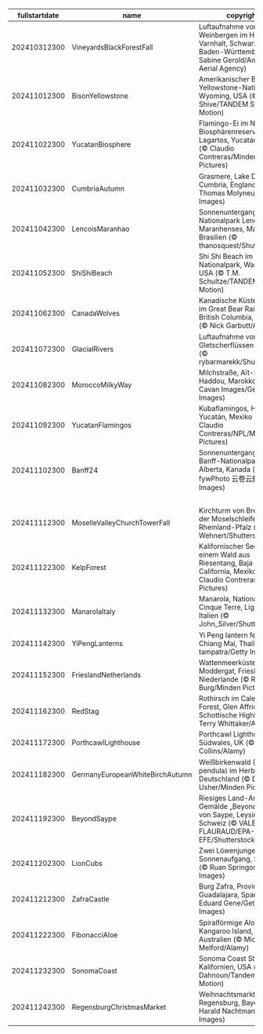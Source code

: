 |fullstartdate|name|copyright|title|image|
|--|--|--|--|--|
202410312300|VineyardsBlackForestFall|Luftaufnahme von Weinbergen im Herbst, Varnhalt, Schwarzwald, Baden-Württemberg (© Sabine Gerold/Amazing Aerial Agency)|Ein stolzes Erbe|![](/de-DE/2024/11/202410312300VineyardsBlackForestFall.jpg)|
202411012300|BisonYellowstone|Amerikanischer Bison im Yellowstone-Nationalpark, Wyoming, USA (© Ian Shive/TANDEM Stills + Motion)|Symbol der Stärke|![](/de-DE/2024/11/202411012300BisonYellowstone.jpg)|
202411022300|YucatanBiosphere|Flamingo-Ei im Nest, Biosphärenreservat Ría Lagartos, Yucatán, Mexiko (© Claudio Contreras/Minden Pictures)|Wo Natur auf Nachhaltigkeit trifft|![](/de-DE/2024/11/202411022300YucatanBiosphere.jpg)|
202411032300|CumbriaAutumn|Grasmere, Lake District, Cumbria, England (© Thomas Molyneux/Getty Images)|Wo Poesie und Natur aufeinandertreffen|![](/de-DE/2024/11/202411032300CumbriaAutumn.jpg)|
202411042300|LencoisMaranhao|Sonnenuntergang im Nationalpark Lençóis Maranhenses, Maranhão, Brasilien (© thanosquest/Shutterstock)|Überirdische Schönheit|![](/de-DE/2024/11/202411042300LencoisMaranhao.jpg)|
202411052300|ShiShiBeach|Shi Shi Beach im Olympic-Nationalpark, Washington, USA (© T.M. Schultze/TANDEM Stills + Motion)|Magie des Abendlichts|![](/de-DE/2024/11/202411052300ShiShiBeach.jpg)|
202411062300|CanadaWolves|Kanadische Küstenwölfe im Great Bear Rainforest, British Columbia, Kanada (© Nick Garbutt/Alamy)|Wölfe in freier Wildbahn|![](/de-DE/2024/11/202411062300CanadaWolves.jpg)|
202411072300|GlacialRivers|Luftaufnahme von Gletscherflüssen in Island (© rybarmarekk/Shutterstock)|Das Land aus Feuer und Eis|![](/de-DE/2024/11/202411072300GlacialRivers.jpg)|
202411082300|MoroccoMilkyWay|Milchstraße, Aït-Ben-Haddou, Marokko (© Cavan Images/Getty Images)|Unter dem Sternenzelt|![](/de-DE/2024/11/202411082300MoroccoMilkyWay.jpg)|
202411092300|YucatanFlamingos|Kubaflamingos, Halbinsel Yucatán, Mexiko (© Claudio Contreras/NPL/Minden Pictures)|Eleganz in der Luft|![](/de-DE/2024/11/202411092300YucatanFlamingos.jpg)|
202411102300|Banff24|Sonnenuntergang im Banff-Nationalpark, Alberta, Kanada (© fywPhoto 云卷云舒/Getty Images)|Winterzauber in den kanadischen Rockies|![](/de-DE/2024/11/202411102300Banff24.jpg)|
||||![](/de-DE/2024/11/.jpg)|
202411112300|MoselleValleyChurchTowerFall|Kirchturm von Bremm an der Moselschleife, Rheinland-Pfalz (© Jan Wehnert/Shutterstock)|Magische Schleife der Natur|![](/de-DE/2024/11/202411112300MoselleValleyChurchTowerFall.jpg)|
202411122300|KelpForest|Kalifornischer Seelöwe in einem Wald aus Riesentang, Baja California, Mexiko (© Claudio Contreras/Minden Pictures)|Der König der Meere|![](/de-DE/2024/11/202411122300KelpForest.jpg)|
202411132300|ManarolaItaly|Manarola, Nationalpark Cinque Terre, Ligurien, Italien (© John_Silver/Shutterstock)|Wenn Märchen wahr werden|![](/de-DE/2024/11/202411132300ManarolaItaly.jpg)|
202411142300|YiPengLanterns|Yi Peng lantern festival, Chiang Mai, Thailand (© tampatra/Getty Images)|Lichter der Hoffnung|![](/de-DE/2024/11/202411142300YiPengLanterns.jpg)|
202411152300|FrieslandNetherlands|Wattenmeerküste bei Moddergat, Friesland, Niederlande (© Ron ter Burg/Minden Pictures)|Schlick, Meer und Himmel|![](/de-DE/2024/11/202411152300FrieslandNetherlands.jpg)|
202411162300|RedStag|Rothirsch im Caledonian Forest, Glen Affric, Schottische Highlands (© Terry Whittaker/Alamy)|König der schottischen Highlands|![](/de-DE/2024/11/202411162300RedStag.jpg)|
202411172300|PorthcawlLighthouse|Porthcawl Lighthouse, Südwales, UK (© Leighton Collins/Alamy)|Seit 1860 ein treuer Wegbegleiter|![](/de-DE/2024/11/202411172300PorthcawlLighthouse.jpg)|
202411182300|GermanyEuropeanWhiteBirchAutumn|Weißbirkenwald (Betula pendula) im Herbstnebel, Deutschland (© Duncan Usher/Minden Pictures)|Hören Sie den Wald flüstern?|![](/de-DE/2024/11/202411182300GermanyEuropeanWhiteBirchAutumn.jpg)|
202411192300|BeyondSaype|Riesiges Land-Art-Gemälde „Beyond Crisis“ von Saype, Leysin, Schweiz (© VALENTIN FLAURAUD/EPA-EFE/Shutterstock)|Kunst im Einklang mit der Natur|![](/de-DE/2024/11/202411192300BeyondSaype.jpg)|
202411202300|LionCubs|Zwei Löwenjunge bei Sonnenaufgang, Südafrika (© Ruan Springorum/Getty Images)|Gemeinsam stark|![](/de-DE/2024/11/202411202300LionCubs.jpg)|
202411212300|ZafraCastle|Burg Zafra, Provinz Guadalajara, Spanien (© Eduard Gene/Getty Images)|Echo der Mauern|![](/de-DE/2024/11/202411212300ZafraCastle.jpg)|
202411222300|FibonacciAloe|Spiralförmige Aloe, Kangaroo Island, Australien (© Michael Melford/Alamy)|Verborgene Geheimnisse der Natur|![](/de-DE/2024/11/202411222300FibonacciAloe.jpg)|
202411232300|SonomaCoast|Sonoma Coast State Park, Kalifornien, USA (© Rachid Dahnoun/Tandem Stills + Motion)|Meer, Nebel und Mysterien|![](/de-DE/2024/11/202411232300SonomaCoast.jpg)|
202411242300|RegensburgChristmasMarket|Weihnachtsmarkt in Regensburg, Bayern (© Harald Nachtmann/Getty Images)|Festliche Vorfreude|![](/de-DE/2024/11/202411242300RegensburgChristmasMarket.jpg)|
